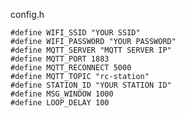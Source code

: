 config.h

	#define WIFI_SSID "YOUR SSID"
	#define WIFI_PASSWORD "YOUR PASSWORD"
	#define MQTT_SERVER "MQTT SERVER IP"
	#define MQTT_PORT 1883
	#define MQTT_RECONNECT 5000
	#define MQTT_TOPIC "rc-station"
	#define STATION_ID "YOUR STATION ID"
	#define MSG_WINDOW 1000
	#define LOOP_DELAY 100


